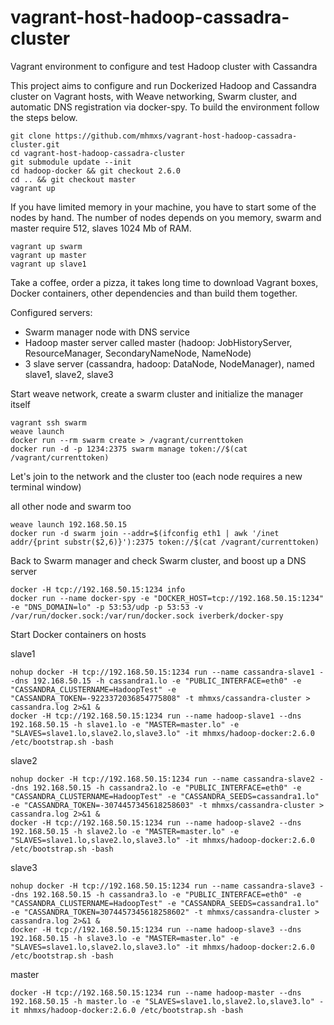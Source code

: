 # vagrant-host-hadoop-cassadra-cluster
Vagrant environment to configure and test Hadoop cluster with Cassandra

This project aims to configure and run Dockerized Hadoop and Cassandra cluster on Vagrant hosts, with Weave networking, Swarm cluster, and automatic DNS registration via docker-spy. To build the environment follow the steps below.

```
git clone https://github.com/mhmxs/vagrant-host-hadoop-cassadra-cluster.git
cd vagrant-host-hadoop-cassadra-cluster
git submodule update --init
cd hadoop-docker && git checkout 2.6.0
cd .. && git checkout master
vagrant up
```

If you have limited memory in your machine, you have to start some of the nodes by hand. The number of nodes depends on you memory, swarm and master require 512, slaves 1024 Mb of RAM.
```
vagrant up swarm
vagrant up master
vagrant up slave1
```

Take a coffee, order a pizza, it takes long time to download Vagrant boxes, Docker containers, other dependencies and than build them together.

Configured servers:

  * Swarm manager node with DNS service
  * Hadoop master server called master (hadoop: JobHistoryServer, ResourceManager, SecondaryNameNode, NameNode)
  * 3 slave server (cassandra, hadoop: DataNode, NodeManager), named slave1, slave2, slave3

Start weave network, create a swarm cluster and initialize the manager itself
```
vagrant ssh swarm
weave launch
docker run --rm swarm create > /vagrant/currenttoken
docker run -d -p 1234:2375 swarm manage token://$(cat /vagrant/currenttoken)
```

Let's join to the network and the cluster too (each node requires a new terminal window)

all other node and swarm too
```
weave launch 192.168.50.15
docker run -d swarm join --addr=$(ifconfig eth1 | awk '/inet addr/{print substr($2,6)}'):2375 token://$(cat /vagrant/currenttoken)
```

Back to Swarm manager and check Swarm cluster, and boost up a DNS server
```
docker -H tcp://192.168.50.15:1234 info
docker run --name docker-spy -e "DOCKER_HOST=tcp://192.168.50.15:1234" -e "DNS_DOMAIN=lo" -p 53:53/udp -p 53:53 -v /var/run/docker.sock:/var/run/docker.sock iverberk/docker-spy
```

Start Docker containers on hosts

slave1
```
nohup docker -H tcp://192.168.50.15:1234 run --name cassandra-slave1 --dns 192.168.50.15 -h cassandra1.lo -e "PUBLIC_INTERFACE=eth0" -e "CASSANDRA_CLUSTERNAME=HadoopTest" -e "CASSANDRA_TOKEN=-9223372036854775808" -t mhmxs/cassandra-cluster > cassandra.log 2>&1 &
docker -H tcp://192.168.50.15:1234 run --name hadoop-slave1 --dns 192.168.50.15 -h slave1.lo -e "MASTER=master.lo" -e "SLAVES=slave1.lo,slave2.lo,slave3.lo" -it mhmxs/hadoop-docker:2.6.0 /etc/bootstrap.sh -bash
```

slave2
```
nohup docker -H tcp://192.168.50.15:1234 run --name cassandra-slave2 --dns 192.168.50.15 -h cassandra2.lo -e "PUBLIC_INTERFACE=eth0" -e "CASSANDRA_CLUSTERNAME=HadoopTest" -e "CASSANDRA_SEEDS=cassandra1.lo" -e "CASSANDRA_TOKEN=-3074457345618258603" -t mhmxs/cassandra-cluster > cassandra.log 2>&1 &
docker -H tcp://192.168.50.15:1234 run --name hadoop-slave2 --dns 192.168.50.15 -h slave2.lo -e "MASTER=master.lo" -e "SLAVES=slave1.lo,slave2.lo,slave3.lo" -it mhmxs/hadoop-docker:2.6.0 /etc/bootstrap.sh -bash
```

slave3
```
nohup docker -H tcp://192.168.50.15:1234 run --name cassandra-slave3 --dns 192.168.50.15 -h cassandra3.lo -e "PUBLIC_INTERFACE=eth0" -e "CASSANDRA_CLUSTERNAME=HadoopTest" -e "CASSANDRA_SEEDS=cassandra1.lo" -e "CASSANDRA_TOKEN=3074457345618258602" -t mhmxs/cassandra-cluster > cassandra.log 2>&1 &
docker -H tcp://192.168.50.15:1234 run --name hadoop-slave3 --dns 192.168.50.15 -h slave3.lo -e "MASTER=master.lo" -e "SLAVES=slave1.lo,slave2.lo,slave3.lo" -it mhmxs/hadoop-docker:2.6.0 /etc/bootstrap.sh -bash
```

master
```
docker -H tcp://192.168.50.15:1234 run --name hadoop-master --dns 192.168.50.15 -h master.lo -e "SLAVES=slave1.lo,slave2.lo,slave3.lo" -it mhmxs/hadoop-docker:2.6.0 /etc/bootstrap.sh -bash
```


